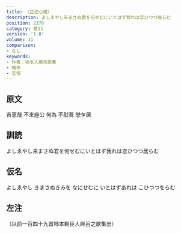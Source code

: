 ```yaml
---
title: （正述心緒）
description: よしゑやし来まさぬ君を何せむにいとはず我れは恋ひつつ居らむ
position: 2378
category: 巻11
version: '1.0'
volume: 11
comparison:
- なし
keywords:
- 作者：柿本人麻呂歌集
- 略体
- 恋情
---
```


## 原文

吉恵哉 不来座公 何為 不猒吾 戀乍居

## 訓読

よしゑやし来まさぬ君を何せむにいとはず我れは恋ひつつ居らむ

## 仮名

よしゑやし きまさぬきみを なにせむに いとはずあれは こひつつをらむ

## 左注

（以前一百四十九首柿本朝臣人麻呂之歌集出）
